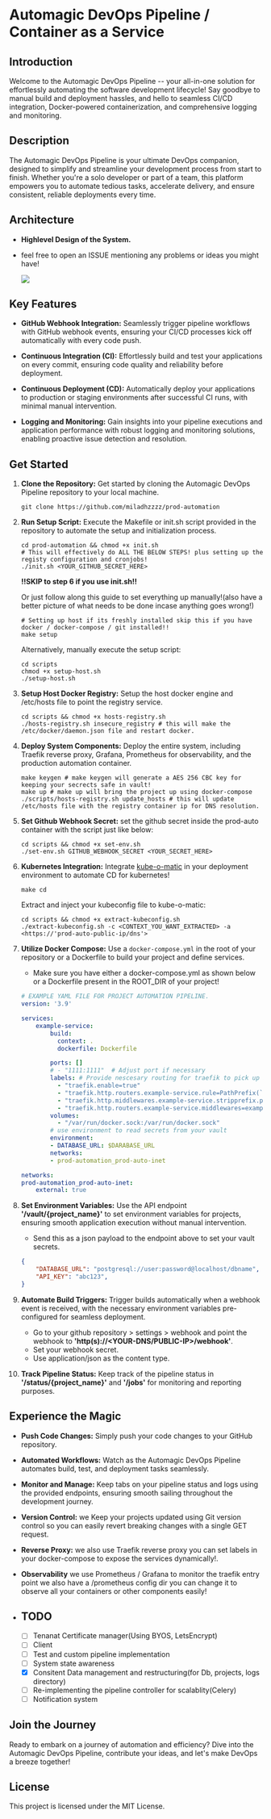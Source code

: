 # Automagic DevOps Pipeline / Container as a Service

## Introduction

Welcome to the Automagic DevOps Pipeline -- your all-in-one solution for effortlessly automating the software development lifecycle! Say goodbye to manual build and deployment hassles, and hello to seamless CI/CD integration, Docker-powered containerization, and comprehensive logging and monitoring.

## Description

The Automagic DevOps Pipeline is your ultimate DevOps companion, designed to simplify and streamline your development process from start to finish. Whether you're a solo developer or part of a team, this platform empowers you to automate tedious tasks, accelerate delivery, and ensure consistent, reliable deployments every time.

## Architecture

* **Highlevel Design of the System.**
* feel free to open an ISSUE mentioning any problems or ideas you might have!

  ![](arch/prod-auto.png)

## Key Features

* **GitHub Webhook Integration:** Seamlessly trigger pipeline workflows with GitHub webhook events, ensuring your CI/CD processes kick off automatically with every code push.
  
* **Continuous Integration (CI):** Effortlessly build and test your applications on every commit, ensuring code quality and reliability before deployment.
  
* **Continuous Deployment (CD):** Automatically deploy your applications to production or staging environments after successful CI runs, with minimal manual intervention.
  
* **Logging and Monitoring:** Gain insights into your pipeline executions and application performance with robust logging and monitoring solutions, enabling proactive issue detection and resolution.
  
## Get Started

1. **Clone the Repository:** Get started by cloning the Automagic DevOps Pipeline repository to your local machine.

    ```shell
    git clone https://github.com/miladhzzzz/prod-automation
    ```

2. **Run Setup Script:** Execute the Makefile or init.sh script provided in the repository to automate the setup and initialization process.

    ```shell
    cd prod-automation && chmod +x init.sh
    # This will effectively do ALL THE BELOW STEPS! plus setting up the registy configuration and cronjobs! 
    ./init.sh <YOUR_GITHUB_SECRET_HERE>
    ```

    **!!SKIP to step 6 if you use init.sh!!**

    Or just follow along this guide to set everything up manually!(also have a better picture of what needs to be done incase anything goes wrong!)

    ```shell
    # Setting up host if its freshly installed skip this if you have docker / docker-compose / git installed!!
    make setup
    ```

    Alternatively, manually execute the setup script:

    ```shell
    cd scripts
    chmod +x setup-host.sh
    ./setup-host.sh
    ```

3. **Setup Host Docker Registry:** Setup the host docker engine and /etc/hosts file to point the registry service.

    ```shell
    cd scripts && chmod +x hosts-registry.sh
    ./hosts-registry.sh insecure_registry # this will make the /etc/docker/daemon.json file and restart docker.
    ````

4. **Deploy System Components:** Deploy the entire system, including Traefik reverse proxy, Grafana, Prometheus for observability, and the production automation container.

    ```shell
    make keygen # make keygen will generate a AES 256 CBC key for keeping your secrects safe in vault!
    make up # make up will bring the project up using docker-compose
    ./scripts/hosts-registry.sh update_hosts # this will update /etc/hosts file with the registry container ip for DNS resolution.
    ```

5. **Set Github Webhook Secret:** set the github secret inside the prod-auto container with the script just like below:

    ```shell
    cd scripts && chmod +x set-env.sh
    ./set-env.sh GITHUB_WEBHOOK_SECRET <YOUR_SECRET_HERE>
    ```

6. **Kubernetes Integration:** Integrate [kube-o-matic](https://github.com/miladhzzzz/kube-o-matic) in your deployment environment to automate CD for kubernetes!

    ```shell
    make cd 
    ```

    Extract and inject your kubeconfig file to kube-o-matic:

    ```shell
    cd scripts && chmod +x extract-kubeconfig.sh
    ./extract-kubeconfig.sh -c <CONTEXT_YOU_WANT_EXTRACTED> -a <https://'prod-auto-public-ip/dns'>
    ```

7. **Utilize Docker Compose:** Use a `docker-compose.yml` in the root of your repository or a Dockerfile to build your project and define services.

    * Make sure you have either a docker-compose.yml as shown below or a Dockerfile present in the ROOT_DIR of your project!

    ```yaml
    # EXAMPLE YAML FILE FOR PROJECT AUTOMATION PIPELINE.
    version: '3.9'

    services:
        example-service:
            build:
              context: .
              dockerfile: Dockerfile

            ports: []
            # - "1111:1111"  # Adjust port if necessary
            labels: # Provide nescesary routing for traefik to pick up and automatically route to your service!
              - "traefik.enable=true"
              - "traefik.http.routers.example-service.rule=PathPrefix(`/api`)"
              - "traefik.http.middlewares.example-service.stripprefix.prefixes=/api"
              - "traefik.http.routers.example-service.middlewares=example-service@docker"
            volumes:
              - "/var/run/docker.sock:/var/run/docker.sock"
            # use environment to read secrets from your vault 
            environment:
            - DATABASE_URL: $DARABASE_URL
            networks:
            - prod-automation_prod-auto-inet

    networks:
    prod-automation_prod-auto-inet:
        external: true

    ```

8. **Set Environment Variables:** Use the API endpoint **'/vault/{project_name}'** to set environment variables for projects, ensuring smooth application execution without manual intervention.

    * Send this as a json payload to the endpoint above to set your vault secrets.

    ```json
    {
        "DATABASE_URL": "postgresql://user:password@localhost/dbname",
        "API_KEY": "abc123", 
    }
    ```

9. **Automate Build Triggers:** Trigger builds automatically when a webhook event is received, with the necessary environment variables pre-configured for seamless deployment.

   * Go to your github repository > settings > webhook and point the webhook to **'http(s)://<YOUR-DNS/PUBLIC-IP>/webhook'**.
   * Set your webhook secret.
   * Use application/json as the content type.

10. **Track Pipeline Status:** Keep track of the pipeline status in **'/status/{project_name}'** and **'/jobs'** for monitoring and reporting purposes.
  
## Experience the Magic

* **Push Code Changes:** Simply push your code changes to your GitHub repository.
  
* **Automated Workflows:** Watch as the Automagic DevOps Pipeline automates build, test, and deployment tasks seamlessly.
  
* **Monitor and Manage:** Keep tabs on your pipeline status and logs using the provided endpoints, ensuring smooth sailing throughout the development journey.

* **Version Control:** we Keep your projects updated using Git version control so you can easily revert breaking changes with a single GET request.

* **Reverse Proxy:** we also use Traefik reverse proxy you can set labels in your docker-compose to expose the services dynamically!.

* **Observability** we use Prometheus / Grafana to monitor the traefik entry point we also have a /prometheus config dir you can change it to observe all your containers or other components easily!

* ## TODO

  * [ ] Tenanat Certificate manager(Using BYOS, LetsEncrypt)
  * [ ] Client
  * [ ] Test and custom pipeline implementation
  * [ ] System state awareness
  * [x] Consitent Data management and restructuring(for Db, projects, logs directory)
  * [ ] Re-implementing the pipeline controller for scalablity(Celery)
  * [ ] Notification system
  
## Join the Journey

Ready to embark on a journey of automation and efficiency? Dive into the Automagic DevOps Pipeline, contribute your ideas, and let's make DevOps a breeze together!

## License

This project is licensed under the MIT License.



